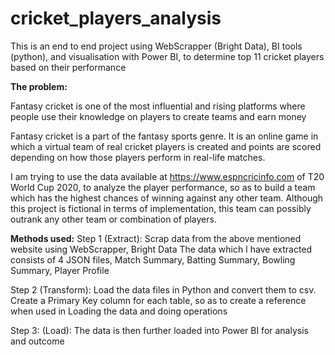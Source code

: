 # cricket_players_analysis
This is an end to end project using WebScrapper (Bright Data), BI tools (python), and visualisation with Power BI, to determine top 11 cricket players  based on their performance

**The problem:**

Fantasy cricket is one of the most influential and rising platforms where people use their knowledge on players to create teams and earn money

Fantasy cricket is a part of the fantasy sports genre. It is an online game in which a virtual team of real cricket players is created and points are scored depending on how those players perform in real-life matches.

I am trying to use the data available at https://www.espncricinfo.com of T20 World Cup 2020, to analyze the player performance, so as to build a team which has the highest chances of winning against any other team. Although this project is fictional in terms of implementation, this team can possibly outrank any other team or combination of players. 

**Methods used:**
Step 1 (Extract): Scrap data from the above mentioned website using WebScrapper, Bright Data 
The data which I have extracted consists of 4 JSON files, Match Summary, Batting Summary, Bowling Summary, Player Profile

Step 2 (Transform): Load the data files in Python and convert them to csv. Create a Primary Key column for each table, so as to create a reference 
when used in Loading the data and doing operations

Step 3: (Load): The data is then further loaded into Power BI for analysis and outcome


